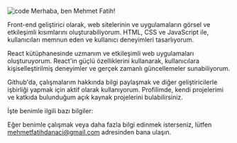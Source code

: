 
![code](https://github.com/mehmetfatih84/mehmetfatih84/assets/147444861/b30b8256-dad3-47c1-9fe7-522775cef785)
Merhaba, ben Mehmet Fatih!

Front-end geliştirici olarak, web sitelerinin ve uygulamaların görsel ve etkileşimli kısımlarını oluşturabiliyorum. HTML, CSS ve JavaScript ile, kullanıcıları memnun eden ve  kullanıcı deneyimleri tasarlıyorum.

React kütüphanesinde uzmanım ve etkileşimli web uygulamaları oluşturuyorum. React'in güçlü özelliklerini kullanarak, kullanıcılara kişiselleştirilmiş deneyimler ve gerçek zamanlı güncellemeler sunabiliyorum.

Github'da, çalışmalarım hakkında bilgi paylaşmak ve diğer geliştiricilerle işbirliği yapmak için aktif olarak kullanıyorum. Profilimde, kendi projelerimi ve katkıda bulunduğum açık kaynak projelerini bulabilirsiniz.

İşte benimle ilgili bazı bilgiler:


Eğer benimle çalışmak veya daha fazla bilgi edinmek isterseniz, lütfen mehmetfatihdanaci@gmail.com adresinden bana ulaşın.

